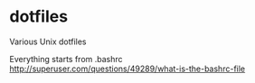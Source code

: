 # dotfiles
Various Unix dotfiles

Everything starts from .bashrc
http://superuser.com/questions/49289/what-is-the-bashrc-file
